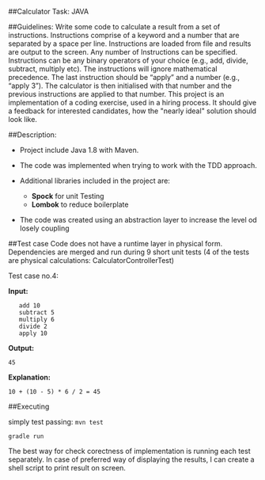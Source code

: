 ##Calculator Task: JAVA

##Guidelines:
Write some code to calculate a result from a set of instructions.
Instructions comprise of a keyword and a number that are separated by a space per
line. Instructions are loaded from file and results are output to the screen. Any number
of Instructions can be specified. Instructions can be any binary operators of your choice
(e.g., add, divide, subtract, multiply etc). The instructions will ignore mathematical
precedence. The last instruction should be “apply” and a number (e.g., “apply 3”). The
calculator is then initialised with that number and the previous instructions are applied
to that number.
This project is an implementation of a coding exercise, used in a hiring process. It should give a feedback for interested candidates, how the "nearly ideal" solution should look like.

##Description:


+ Project include Java 1.8 with Maven.

+ The code was implemented when trying to work with the TDD approach.

+ Additional libraries included in the project are:

  - **Spock** for unit Testing
  - **Lombok** to reduce boilerplate
  
+ The code was created using an abstraction layer to increase the level od losely coupling

##Test case
 Code does not have a runtime layer in physical form. 
 Dependencies are merged and run during 9 short unit tests (4 of the tests are physical calculations: CalculatorControllerTest)

Test case no.4:

 **Input:**
```
   add 10
   subtract 5
   multiply 6
   divide 2
   apply 10
```
**Output:**
```
45
```
**Explanation:**

```
10 + (10 - 5) * 6 / 2 = 45
```

##Executing

simply test passing: `mvn test`

`gradle run`

The best way for check corectness of implementation is running each test separately.
In case of preferred way of displaying the results, I can create a shell script to print result on screen.

